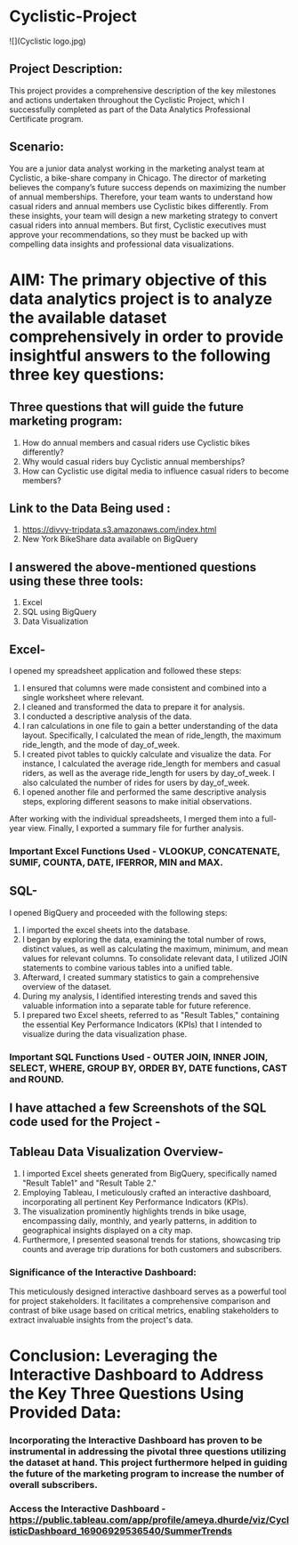 # Cyclistic-Project

![](Cyclistic logo.jpg)

## Project Description:
This project provides a comprehensive description of the key milestones and actions undertaken throughout the Cyclistic Project, which I successfully completed as part of the Data Analytics Professional Certificate program.

## Scenario: 
You are a junior data analyst working in the marketing analyst team at Cyclistic, a bike-share company in Chicago. The director of
marketing believes the company’s future success depends on maximizing the number of annual memberships. Therefore, your
team wants to understand how casual riders and annual members use Cyclistic bikes differently. From these insights, your team will
design a new marketing strategy to convert casual riders into annual members. But first, Cyclistic executives must approve your
recommendations, so they must be backed up with compelling data insights and professional data visualizations.

# AIM: The primary objective of this data analytics project is to analyze the available dataset comprehensively in order to provide insightful answers to the following three key questions:
## Three questions that will guide the future marketing program:
1. How do annual members and casual riders use Cyclistic bikes differently?
2. Why would casual riders buy Cyclistic annual memberships?
3. How can Cyclistic use digital media to influence casual riders to become members?

## Link to the Data Being used : 
1) https://divvy-tripdata.s3.amazonaws.com/index.html
2) New York BikeShare data available on BigQuery

## I answered the above-mentioned questions using these three tools:
1) Excel
2) SQL using BigQuery
3) Data Visualization

## Excel-
I opened my spreadsheet application and followed these steps:

1) I ensured that columns were made consistent and combined into a single worksheet where relevant.
2) I cleaned and transformed the data to prepare it for analysis.
3) I conducted a descriptive analysis of the data.
4) I ran calculations in one file to gain a better understanding of the data layout. Specifically, I calculated the mean of ride_length, the maximum ride_length, and the mode of day_of_week.
5) I created pivot tables to quickly calculate and visualize the data. For instance, I calculated the average ride_length for members and casual riders, as well as the average ride_length for users by day_of_week. I also calculated the number of rides for users by day_of_week.
6) I opened another file and performed the same descriptive analysis steps, exploring different seasons to make initial observations.

After working with the individual spreadsheets, I merged them into a full-year view.
Finally, I exported a summary file for further analysis.

### Important Excel Functions Used - VLOOKUP, CONCATENATE, SUMIF, COUNTA, DATE, IFERROR, MIN and MAX.

## SQL- 
I opened BigQuery and proceeded with the following steps:

1) I imported the excel sheets into the database.
2) I began by exploring the data, examining the total number of rows, distinct values, as well as calculating the maximum, minimum, and mean values for relevant columns.
To consolidate relevant data, I utilized JOIN statements to combine various tables into a unified table.
3) Afterward, I created summary statistics to gain a comprehensive overview of the dataset.
4) During my analysis, I identified interesting trends and saved this valuable information into a separate table for future reference.
5) I prepared two Excel sheets, referred to as "Result Tables," containing the essential Key Performance Indicators (KPIs) that I intended to visualize during the data visualization phase.

### Important SQL Functions Used - OUTER JOIN, INNER JOIN, SELECT, WHERE, GROUP BY, ORDER BY, DATE functions, CAST and ROUND.

## I have attached a few Screenshots of the SQL code used for the Project -


## Tableau Data Visualization Overview-

1) I imported Excel sheets generated from BigQuery, specifically named "Result Table1" and "Result Table 2."
2) Employing Tableau, I meticulously crafted an interactive dashboard, incorporating all pertinent Key Performance Indicators (KPIs).
3) The visualization prominently highlights trends in bike usage, encompassing daily, monthly, and yearly patterns, in addition to geographical insights displayed on a city map.
4) Furthermore, I presented seasonal trends for stations, showcasing trip counts and average trip durations for both customers and subscribers.

### Significance of the Interactive Dashboard:
This meticulously designed interactive dashboard serves as a powerful tool for project stakeholders. It facilitates a comprehensive comparison and contrast of bike usage based on critical metrics, enabling stakeholders to extract invaluable insights from the project's data.


# Conclusion: Leveraging the Interactive Dashboard to Address the Key Three Questions Using Provided Data: 
### Incorporating the Interactive Dashboard has proven to be instrumental in addressing the pivotal three questions utilizing the dataset at hand. This project furthermore helped in guiding the future of the marketing program to increase the number of overall subscribers.

### Access the Interactive Dashboard - https://public.tableau.com/app/profile/ameya.dhurde/viz/CyclisticDashboard_16906929536540/SummerTrends







